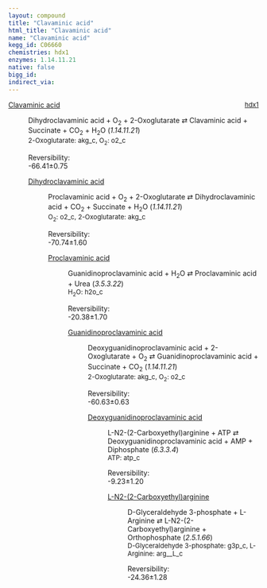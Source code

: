 ```yaml
---
layout: compound
title: "Clavaminic acid"
html_title: "Clavaminic acid"
name: "Clavaminic acid"
kegg_id: C06660
chemistries: hdx1
enzymes: 1.14.11.21
native: false
bigg_id: 
indirect_via: 
---
```

<dl><dt class='rs-product'><a href='/compounds/C06660' class='link-dark' data-bs-toggle='tooltip' data-bs-html='true' data-bs-title='KEGG: C06660'>Clavaminic acid</a><span style='float: right; max-width: 40%'><a href='/chemistries/hdx1' class='link-dark opacity-50' style='font-size: small; word-wrap: anywhere;'>hdx1</a></span></dt><dd><p>Dihydroclavaminic acid + O<sub>2</sub> + 2-Oxoglutarate &#8644; Clavaminic acid + Succinate + CO<sub>2</sub> + H<sub>2</sub>O (<i>1.14.11.21</i>)<br /><span style='font-size: small;'><span data-bs-toggle='tooltip' data-bs-html='true' data-bs-title='KEGG: C00026'>2-Oxoglutarate</span>: akg_c, <span data-bs-toggle='tooltip' data-bs-html='true' data-bs-title='KEGG: C00007'>O<sub>2</sub></span>: o2_c</span><br /><div class="reversibility_info">Reversibility: <div class="progress" style="flex-direction: row-reverse;"><div class="progress-bar bg-success" role="progressbar" style="width: 664.05%" aria-valuenow="-66.40508462671627" aria-valuemin="0" aria-valuemax="10"></div></div><span>-66.41&plusmn;0.75</span><div class="progress"><div class="progress-bar bg-danger" role="progressbar" style="width: 0%" aria-valuenow="-66.40508462671627" aria-valuemin="0" aria-valuemax="10"></div></div></div></p><dl><dt><a href='/compounds/C06659' class='link-dark' data-bs-toggle='tooltip' data-bs-html='true' data-bs-title='KEGG: C06659'>Dihydroclavaminic acid</a><span style='float: right; max-width: 40%'><a href='/chemistries/None' class='link-dark opacity-50' style='font-size: small; word-wrap: anywhere;'></a></span></dt><dd><p>Proclavaminic acid + O<sub>2</sub> + 2-Oxoglutarate &#8644; Dihydroclavaminic acid + CO<sub>2</sub> + Succinate + H<sub>2</sub>O (<i>1.14.11.21</i>)<br /><span style='font-size: small;'><span data-bs-toggle='tooltip' data-bs-html='true' data-bs-title='KEGG: C00007'>O<sub>2</sub></span>: o2_c, <span data-bs-toggle='tooltip' data-bs-html='true' data-bs-title='KEGG: C00026'>2-Oxoglutarate</span>: akg_c</span><br /><div class="reversibility_info">Reversibility: <div class="progress" style="flex-direction: row-reverse;"><div class="progress-bar bg-success" role="progressbar" style="width: 707.43%" aria-valuenow="-70.74306061095854" aria-valuemin="0" aria-valuemax="10"></div></div><span>-70.74&plusmn;1.60</span><div class="progress"><div class="progress-bar bg-danger" role="progressbar" style="width: 0%" aria-valuenow="-70.74306061095854" aria-valuemin="0" aria-valuemax="10"></div></div></div></p><dl><dt><a href='/compounds/C06658' class='link-dark' data-bs-toggle='tooltip' data-bs-html='true' data-bs-title='KEGG: C06658'>Proclavaminic acid</a><span style='float: right; max-width: 40%'><a href='/chemistries/None' class='link-dark opacity-50' style='font-size: small; word-wrap: anywhere;'></a></span></dt><dd><p>Guanidinoproclavaminic acid + H<sub>2</sub>O &#8644; Proclavaminic acid + Urea (<i>3.5.3.22</i>)<br /><span style='font-size: small;'><span data-bs-toggle='tooltip' data-bs-html='true' data-bs-title='KEGG: C00001'>H<sub>2</sub>O</span>: h2o_c</span><br /><div class="reversibility_info">Reversibility: <div class="progress" style="flex-direction: row-reverse;"><div class="progress-bar bg-success" role="progressbar" style="width: 203.82%" aria-valuenow="-20.382331213187072" aria-valuemin="0" aria-valuemax="10"></div></div><span>-20.38&plusmn;1.70</span><div class="progress"><div class="progress-bar bg-danger" role="progressbar" style="width: 0%" aria-valuenow="-20.382331213187072" aria-valuemin="0" aria-valuemax="10"></div></div></div></p><dl><dt><a href='/compounds/C06657' class='link-dark' data-bs-toggle='tooltip' data-bs-html='true' data-bs-title='KEGG: C06657'>Guanidinoproclavaminic acid</a><span style='float: right; max-width: 40%'><a href='/chemistries/None' class='link-dark opacity-50' style='font-size: small; word-wrap: anywhere;'></a></span></dt><dd><p>Deoxyguanidinoproclavaminic acid + 2-Oxoglutarate + O<sub>2</sub> &#8644; Guanidinoproclavaminic acid + Succinate + CO<sub>2</sub> (<i>1.14.11.21</i>)<br /><span style='font-size: small;'><span data-bs-toggle='tooltip' data-bs-html='true' data-bs-title='KEGG: C00026'>2-Oxoglutarate</span>: akg_c, <span data-bs-toggle='tooltip' data-bs-html='true' data-bs-title='KEGG: C00007'>O<sub>2</sub></span>: o2_c</span><br /><div class="reversibility_info">Reversibility: <div class="progress" style="flex-direction: row-reverse;"><div class="progress-bar bg-success" role="progressbar" style="width: 606.30%" aria-valuenow="-60.62969208950303" aria-valuemin="0" aria-valuemax="10"></div></div><span>-60.63&plusmn;0.63</span><div class="progress"><div class="progress-bar bg-danger" role="progressbar" style="width: 0%" aria-valuenow="-60.62969208950303" aria-valuemin="0" aria-valuemax="10"></div></div></div></p><dl><dt><a href='/compounds/C06656' class='link-dark' data-bs-toggle='tooltip' data-bs-html='true' data-bs-title='KEGG: C06656'>Deoxyguanidinoproclavaminic acid</a><span style='float: right; max-width: 40%'><a href='/chemistries/None' class='link-dark opacity-50' style='font-size: small; word-wrap: anywhere;'></a></span></dt><dd><p>L-N2-(2-Carboxyethyl)arginine + ATP &#8644; Deoxyguanidinoproclavaminic acid + AMP + Diphosphate (<i>6.3.3.4</i>)<br /><span style='font-size: small;'><span data-bs-toggle='tooltip' data-bs-html='true' data-bs-title='KEGG: C00002'>ATP</span>: atp_c</span><br /><div class="reversibility_info">Reversibility: <div class="progress" style="flex-direction: row-reverse;"><div class="progress-bar bg-success" role="progressbar" style="width: 92.30%" aria-valuenow="-9.230055185396704" aria-valuemin="0" aria-valuemax="10"></div><div class="progress-bar bg-warning" role="progressbar" style="width: 11.98%" aria-valuenow="-9.230055185396704" aria-valuemin="0" aria-valuemax="10"></div></div><span>-9.23&plusmn;1.20</span><div class="progress"><div class="progress-bar bg-danger" role="progressbar" style="width: 0%" aria-valuenow="-9.230055185396704" aria-valuemin="0" aria-valuemax="10"></div></div></div></p><dl><dt><a href='/compounds/C06655' class='link-dark' data-bs-toggle='tooltip' data-bs-html='true' data-bs-title='KEGG: C06655'>L-N2-(2-Carboxyethyl)arginine</a><span style='float: right; max-width: 40%'><a href='/chemistries/None' class='link-dark opacity-50' style='font-size: small; word-wrap: anywhere;'></a></span></dt><dd><p>D-Glyceraldehyde 3-phosphate + L-Arginine &#8644; L-N2-(2-Carboxyethyl)arginine + Orthophosphate (<i>2.5.1.66</i>)<br /><span style='font-size: small;'><span data-bs-toggle='tooltip' data-bs-html='true' data-bs-title='KEGG: C00118'>D-Glyceraldehyde 3-phosphate</span>: g3p_c, <span data-bs-toggle='tooltip' data-bs-html='true' data-bs-title='KEGG: C00062'>L-Arginine</span>: arg__L_c</span><br /><div class="reversibility_info">Reversibility: <div class="progress" style="flex-direction: row-reverse;"><div class="progress-bar bg-success" role="progressbar" style="width: 243.59%" aria-valuenow="-24.359197039329896" aria-valuemin="0" aria-valuemax="10"></div></div><span>-24.36&plusmn;1.28</span><div class="progress"><div class="progress-bar bg-danger" role="progressbar" style="width: 0%" aria-valuenow="-24.359197039329896" aria-valuemin="0" aria-valuemax="10"></div></div></div></p><dl></dl></dd></dl></dd></dl></dd></dl></dd></dl></dd></dl></dd></dl>